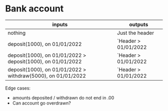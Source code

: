 Bank account
============

| inputs | outputs |
|--------|---------|
| nothing | Just the header |
| deposit(1000), on 01/01/2022 | `Header > 01/01/2022 || || 1000.00 || 1000.00` |
| deposit(1000), on 01/01/2022 > deposit(1000), on 01/01/2022 | `Header > 01/01/2022 || || 1000.00 || 1000.00 > 01/01/2022 || || 1000.00 || 2000.00` |
| deposit(1000), on 01/01/2022 > withdraw(5000), on 01/01/2022 | `Header > 01/01/2022 || || 1000.00 || 1000.00 > 01/01/2022 || 500.00 || || 500.00` |


Edge cases:
- amounts deposited / withdrawn do not end in .00
- Can account go overdrawn?